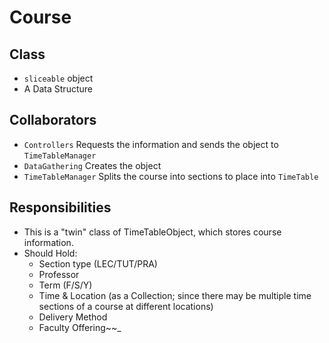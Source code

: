 # Course

## Class
* `sliceable` object
* A Data Structure

## Collaborators
* `Controllers` Requests the information and sends the object to 
  `TimeTableManager`
* `DataGathering` Creates the object
* `TimeTableManager` Splits the course into sections to place into `TimeTable`

## Responsibilities
* This is a "twin" class of TimeTableObject, which stores course information.
* Should Hold:
  * Section type (LEC/TUT/PRA)
  * Professor
  * Term (F/S/Y)
  * Time & Location (as a Collection; since there may be multiple time sections 
    of a course at different locations)
  * Delivery Method
  * Faculty Offering~~_
